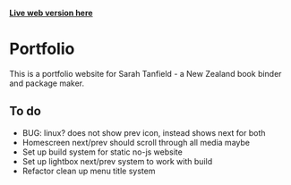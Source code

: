 [**Live web version here**](https://sarahtanfield.now.sh/)

# Portfolio

This is a portfolio website for Sarah Tanfield - a New Zealand book binder and package maker.

## To do
- BUG: linux? does not show prev icon, instead shows next for both
- Homescreen next/prev should scroll through all media maybe
- Set up build system for static no-js website
- Set up lightbox next/prev system to work with build
- Refactor clean up menu title system